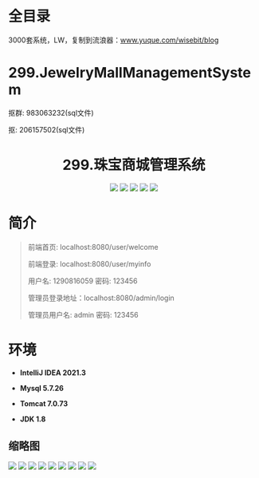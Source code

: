 # 全目录

3000套系统，LW，复制到流浪器：www.yuque.com/wisebit/blog

# 299.JewelryMallManagementSystem

<p>抠群: 983063232(sql文件)</p>
<p>抠: 206157502(sql文件)</p>

<p><h1 align="center">299.珠宝商城管理系统</h1></p>



<p align="center">
	<img src="https://img.shields.io/badge/jdk-1.8-orange.svg"/>
    <img src="https://img.shields.io/badge/spring-5.x-lightgrey.svg"/>
    <img src="https://img.shields.io/badge/springmvc-3.x-blue.svg"/>
    <img src="https://img.shields.io/badge/mybatis-5.x-yellow.svg"/>
    <img src="https://img.shields.io/badge/jsp-5.x-yellow.svg"/>
</p>

# 简介
>
> 
>
> 前端首页: localhost:8080/user/welcome
> 
> 前端登录: localhost:8080/user/myinfo
>
> 用户名: 1290816059   密码: 123456
>
> 管理员登录地址：localhost:8080/admin/login
>
> 管理员用户名: admin   密码: 123456
>


# 环境

- <b>IntelliJ IDEA 2021.3</b>

- <b>Mysql 5.7.26</b>

- <b>Tomcat 7.0.73</b>

- <b>JDK 1.8</b>





## 缩略图

![](https://bitwise.oss-cn-heyuan.aliyuncs.com/2024/9/10/efd94331-b980-447f-80e6-2cccc3ef1683.png)
![](https://bitwise.oss-cn-heyuan.aliyuncs.com/2024/9/10/9379e393-d342-407b-ac08-8e77e8d26123.png)
![](https://bitwise.oss-cn-heyuan.aliyuncs.com/2024/9/10/28a9fcc9-8b8f-4ff7-838b-3d19357b1115.png)
![](https://bitwise.oss-cn-heyuan.aliyuncs.com/2024/9/10/96ac4a7f-3b93-4a42-9a8d-636f4e0d67fc.png)
![](https://bitwise.oss-cn-heyuan.aliyuncs.com/2024/9/10/7fe13c88-6f07-42bb-9a9b-66616e984d79.png)
![](https://bitwise.oss-cn-heyuan.aliyuncs.com/2024/9/10/d5160c79-59ff-4d3e-9c75-99013da03357.png)
![](https://bitwise.oss-cn-heyuan.aliyuncs.com/2024/9/10/d49773bd-1f3a-4241-8b53-4d99816ad3c6.png)
![](https://bitwise.oss-cn-heyuan.aliyuncs.com/2024/9/10/7fec1dd2-9db9-4f91-8e4e-c931c320bf73.png)
![](https://bitwise.oss-cn-heyuan.aliyuncs.com/2024/9/10/8e2e169c-a8db-446f-9e2f-ed7eb4e1201d.png)







